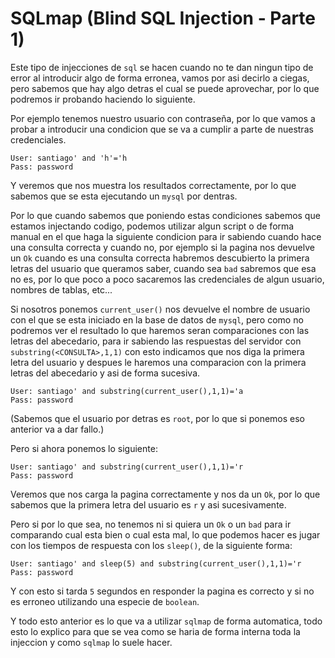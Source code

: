 # SQLmap (Blind SQL Injection - Parte 1)

Este tipo de injecciones de `sql` se hacen cuando no te dan ningun tipo de error al introducir algo de forma erronea, vamos por asi decirlo a ciegas, pero sabemos que hay algo detras el cual se puede aprovechar, por lo que podremos ir probando haciendo lo siguiente.

Por ejemplo tenemos nuestro usuario con contraseña, por lo que vamos a probar a introducir una condicion que se va a cumplir a parte de nuestras credenciales.

```
User: santiago' and 'h'='h
Pass: password
```

Y veremos que nos muestra los resultados correctamente, por lo que sabemos que se esta ejecutando un `mysql` por dentras.

Por lo que cuando sabemos que poniendo estas condiciones sabemos que estamos injectando codigo, podemos utilizar algun script o de forma manual en el que haga la siguiente condicion para ir sabiendo cuando hace una consulta correcta y cuando no, por ejemplo si la pagina nos devuelve un `Ok` cuando es una consulta correcta habremos descubierto la primera letras del usuario que queramos saber, cuando sea `bad` sabremos que esa no es, por lo que poco a poco sacaremos las credenciales de algun usuario, nombres de tablas, etc...

Si nosotros ponemos `current_user()` nos devuelve el nombre de usuario con el que se esta iniciado en la base de datos de `mysql`, pero como no podremos ver el resultado lo que haremos seran comparaciones con las letras del abecedario, para ir sabiendo las respuestas del servidor con `substring(<CONSULTA>,1,1)` con esto indicamos que nos diga la primera letra del usuario y despues le haremos una comparacion con la primera letras del abecedario y asi de forma sucesiva.

```
User: santiago' and substring(current_user(),1,1)='a
Pass: password
```

(Sabemos que el usuario por detras es `root`, por lo que si ponemos eso anterior va a dar fallo.)

Pero si ahora ponemos lo siguiente:

```
User: santiago' and substring(current_user(),1,1)='r
Pass: password
```

Veremos que nos carga la pagina correctamente y nos da un `Ok`, por lo que sabemos que la primera letra del usuario es `r` y asi sucesivamente.

Pero si por lo que sea, no tenemos ni si quiera un `Ok` o un `bad` para ir comparando cual esta bien o cual esta mal, lo que podemos hacer es jugar con los tiempos de respuesta con los `sleep()`, de la siguiente forma:

```
User: santiago' and sleep(5) and substring(current_user(),1,1)='r
Pass: password
```

Y con esto si tarda `5` segundos en responder la pagina es correcto y si no es erroneo utilizando una especie de `boolean`.

Y todo esto anterior es lo que va a utilizar `sqlmap` de forma automatica, todo esto lo explico para que se vea como se haria de forma interna toda la injeccion y como `sqlmap` lo suele hacer.
